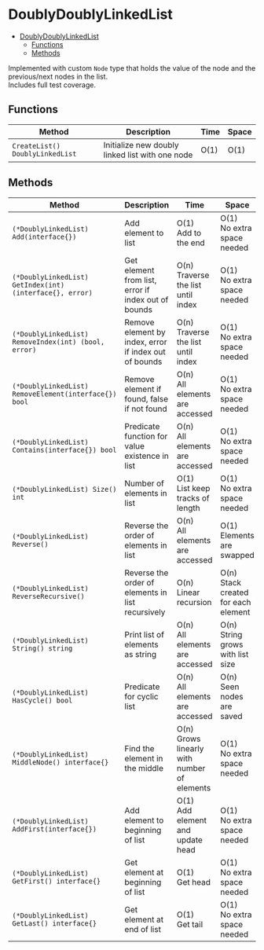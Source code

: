 # DoublyDoublyLinkedList

- [DoublyDoublyLinkedList](#doublydoublylinkedlist)
  - [Functions](#functions)
  - [Methods](#methods)

Implemented with custom `Node` type that holds the value of the node and the previous/next nodes in the list.\
Includes full test coverage.

## Functions

| Method                          | Description                                     | Time | Space |
| ------------------------------- | ----------------------------------------------- | ---- | ----- |
| `CreateList() DoublyLinkedList` | Initialize new doubly linked list with one node | O(1) | O(1)  |

## Methods

| Method                                                   | Description                                           | Time                                           | Space                                  |
| -------------------------------------------------------- | ----------------------------------------------------- | ---------------------------------------------- | -------------------------------------- |
| `(*DoublyLinkedList) Add(interface{})`                   | Add element to list                                   | O(1)<br>Add to the end                         | O(1)<br>No extra space needed          |
| `(*DoublyLinkedList) GetIndex(int) (interface{}, error)` | Get element from list, error if index out of bounds   | O(n)<br>Traverse the list until index          | O(1)<br>No extra space needed          |
| `(*DoublyLinkedList) RemoveIndex(int) (bool, error)`     | Remove element by index, error if index out of bounds | O(n)<br>Traverse the list until index          | O(1)<br>No extra space needed          |
| `(*DoublyLinkedList) RemoveElement(interface{}) bool`    | Remove element if found, false if not found           | O(n)<br>All elements are accessed              | O(1)<br>No extra space needed          |
| `(*DoublyLinkedList) Contains(interface{}) bool`         | Predicate function for value existence in list        | O(n)<br>All elements are accessed              | O(1)<br>No extra space needed          |
| `(*DoublyLinkedList) Size() int`                         | Number of elements in list                            | O(1)<br>List keep tracks of length             | O(1)<br>No extra space needed          |
| `(*DoublyLinkedList) Reverse()`                          | Reverse the order of elements in list                 | O(n)<br>All elements are accessed              | O(1)<br>Elements are swapped           |
| `(*DoublyLinkedList) ReverseRecursive()`                 | Reverse the order of elements in list recursively     | O(n)<br>Linear recursion                       | O(n)<br>Stack created for each element |
| `(*DoublyLinkedList) String() string`                    | Print list of elements as string                      | O(n)<br>All elements are accessed              | O(n)<br>String grows with list size    |
| `(*DoublyLinkedList) HasCycle() bool`                    | Predicate for cyclic list                             | O(n)<br>All elements are accessed              | O(n)<br>Seen nodes are saved           |
| `(*DoublyLinkedList) MiddleNode() interface{}`           | Find the element in the middle                        | O(n)<br>Grows linearly with number of elements | O(1)<br>No extra space needed          |
| `(*DoublyLinkedList) AddFirst(interface{})`              | Add element to beginning of list                      | O(1)<br>Add element and update head            | O(1)<br>No extra space needed          |
| `(*DoublyLinkedList) GetFirst() interface{}`             | Get element at beginning of list                      | O(1)<br>Get head                               | O(1)<br>No extra space needed          |
| `(*DoublyLinkedList) GetLast() interface{}`              | Get element at end of list                            | O(1)<br>Get tail                               | O(1)<br>No extra space needed          |
